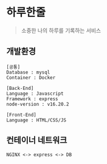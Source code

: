 # 하루한줄
> 소중한 나의 하루를 기록하는 서비스

## 개발환경
```
[공통]
Database : mysql
Container : Docker

[Back-End]
Language : Javascript
Framework : express
node-version : v16.20.2

[Front-End]
Language : HTML/CSS/JS
```

## 컨테이너 네트워크

```
NGINX <-> express <-> DB
```